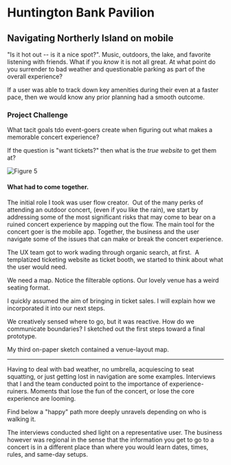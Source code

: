 # Huntington Bank Pavilion

## Navigating Northerly Island on mobile
"Is it hot out -- is it a nice spot?".  Music, outdoors, the lake, and favorite listening with friends.  What if you _know_ it is not all great.  At what point do you surrender to bad weather and questionable parking as part of the overall experience?
 
If a user was able to track down key amenities during their even at a faster pace, then we would know any prior planning had a smooth outcome.

### Project Challenge
What tacit goals tdo event-goers create when figuring out what makes a memorable concert experience?

If the question is "want tickets?" then what is the _true website_ to get them at? 

![Figure 5](https://cdn.jsdelivr.net/gh/renepacchaux/huntington-bank-pavilion@assets/Figure_5-Notify.svg)

#### What had to come together.

The initial role I took was user flow creator.  Out of the many perks of attending an outdoor concert, (even if you like the rain), we start by addressing some of the most significant risks that may come to bear on a ruined concert experience by mapping out the flow. The main tool for the concert goer is the mobile app.  Together, the business and the user navigate some of the issues that can make or break the concert experience.

The UX team got to work wading through organic search, at first.  A templatized ticketing website as ticket booth, we started to think about what the user would need.

We need a map. ‍Notice the filterable options. Our lovely venue has a weird seating format.

I quickly assumed the aim of bringing in ticket sales. I will explain how we incorporated it into our next steps.

We creatively sensed where to go, but it was reactive. How do we communicate boundaries? I sketched out the first steps toward a final prototype.

My third on-paper sketch contained a venue-layout map.

---

Having to deal with bad weather, no umbrella, acquiescing to seat squatting, or just getting lost in navigation are some examples. Interviews that I and the team conducted point to the importance of experience-ruiners. Moments that lose the fun of the concert, or lose the core experience are looming.  

Find below a "happy" path more deeply unravels depending on who is walking it.

The interviews conducted shed light on a representative user. The business however was regional in the sense that the information you get to go to a concert is in a different place than where you would learn dates, times, rules, and same-day setups.
